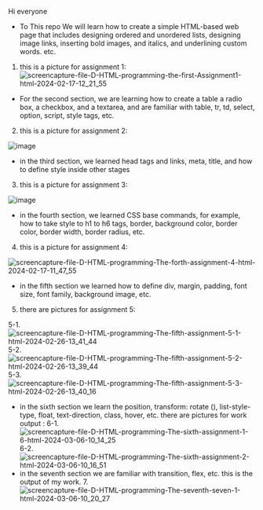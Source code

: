 Hi everyone
* To This repo We will learn how to create a simple HTML-based web page that includes designing ordered and unordered lists, designing image links, inserting bold images, and italics, and underlining custom words. etc.
1. this is a picture for assignment 1:
![screencapture-file-D-HTML-programming-the-first-Assignment1-html-2024-02-17-12_21_55](https://github.com/mori-cyber/HTML-AND-CSS/assets/65276280/43fd8e1d-9672-4aba-848c-821d8f36bcb9)


* For the second section, we are learning how to create a table a radio box, a checkbox, and a textarea, and are familiar with table, tr, td, select, option, script, style tags, etc.
2. this is a picture for assignment 2:
  
![image](https://github.com/mori-cyber/HTML-AND-CSS/assets/65276280/bbf50421-a001-4792-b163-ec7114507327)

* in the third section, we learned head tags and links, meta, title, and how to define style inside other stages 
3. this is a picture for  assignment 3:
  
![image](https://github.com/mori-cyber/The-third-HTML-pro/assets/65276280/77f6dbb6-cff4-4634-b681-200dd962679a)

* in the fourth section, we learned CSS base commands, for example, how to take style to h1 to h6 tags, border, background color, border color, border width, border radius, etc.
4. this is a picture for  assignment 4:
  
![screencapture-file-D-HTML-programming-The-forth-assignment-4-html-2024-02-17-11_47_55](https://github.com/mori-cyber/The-third-HTML-pro/assets/65276280/edbdfb4d-f813-43dd-84ed-d8418cb06ad6)

* in the fifth section we learned how to define div, margin, padding, font size, font family, background image, etc.
5. there are pictures for assignment 5:

  5-1.
![screencapture-file-D-HTML-programming-The-fifth-assignment-5-1-html-2024-02-26-13_41_44](https://github.com/mori-cyber/HTML-AND-CSS/assets/65276280/21a721bf-405c-499a-b5c4-d17620aacb31)
5-2.
  ![screencapture-file-D-HTML-programming-The-fifth-assignment-5-2-html-2024-02-26-13_39_44](https://github.com/mori-cyber/HTML-AND-CSS/assets/65276280/3e448ba5-f3c7-41d2-b069-2fea32328e17)
5-3.
  ![screencapture-file-D-HTML-programming-The-fifth-assignment-5-3-html-2024-02-26-13_40_16](https://github.com/mori-cyber/HTML-AND-CSS/assets/65276280/a3e01505-5963-42bb-ad3e-ebf9cd8d6088)
* in the sixth section we learn the position, transform: rotate (), list-style-type, float, text-direction, class, hover, etc.
there are pictures for work output :
6-1.
  ![screencapture-file-D-HTML-programming-The-sixth-assignment-1-6-html-2024-03-06-10_14_25](https://github.com/mori-cyber/HTML-AND-CSS/assets/65276280/9bebdaad-0ea2-4242-a438-ba240c8847cc)
  6-2.
  ![screencapture-file-D-HTML-programming-The-sixth-assignment-2-html-2024-03-06-10_16_51](https://github.com/mori-cyber/HTML-AND-CSS/assets/65276280/3f1d6a49-2fb7-4657-b82f-254b8e4f8da0)
* in the seventh section we are familiar with transition, flex, etc.
  this is the output of my work.
  7.
  ![screencapture-file-D-HTML-programming-The-seventh-seven-1-html-2024-03-06-10_20_27](https://github.com/mori-cyber/HTML-AND-CSS/assets/65276280/aec00079-4434-4a1a-bcd8-f41099f39731)

  
  

  
